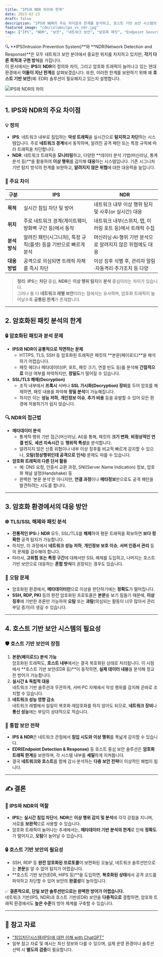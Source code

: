 ```yaml
---
title: "IPS와 NDR 차이와 한계"
date: 2023-02-23
draft: false
description: "IPS와 NDR의 주요 차이점과 한계를 분석하고, 호스트 기반 보안 시스템의 필요성을 논의합니다."
featured_image: "cdn/column/ips_vs_ndr.jpg"
tags: ["IPS", "NDR", "보안", "네트워크 보안", "암호화 패킷", "Endpoint Security"]
---
```


🔍 **IPS(Intrusion Prevention System)**와 **NDR(Network Detection and Response)**은 모두 네트워크 보안 분야에서 중요한 위치를 차지하고 있지만, **각기 다른 목적과 구현 방식**을 가집니다.  
이 문서에서는 **IPS**와 **NDR**의 정의와 차이, 그리고 암호화 트래픽이 늘어나고 있는 현대 환경에서 **이들이 지닌 한계**를 살펴보겠습니다. 또한, 이러한 한계를 보완하기 위해 왜 **호스트 기반 보안**(예: EDR) 솔루션이 필요해지고 있는지 설명합니다.

![IPS와 NDR의 차이](https://blog.plura.io/cdn/column/ips_vs_ndr.jpg)

<!--more-->

---

## 1. **IPS와 NDR의 주요 차이점**

### 💡 정의
- **IPS**: 네트워크 내부로 침입하는 **악성 트래픽**을 실시간으로 **탐지하고 차단**하는 시스템입니다. 주로 **네트워크 경계**에서 동작하며, 알려진 공격 패턴 또는 특정 규칙에 따라 트래픽을 차단합니다.  
- **NDR**: 네트워크 트래픽을 **모니터링**하고, 다양한 **데이터 분석 기법(머신러닝, 통계 분석 등)**을 활용하여 **이상 행위**를 감지해 **대응**하는 시스템입니다. 기존 시그니처 기반 탐지 방식의 한계를 보완하고, **알려지지 않은 위협**에 대한 대응력을 높입니다.

### 🔑 주요 차이

| **구분**     | **IPS**                                                              | **NDR**                                                |
|--------------|----------------------------------------------------------------------|--------------------------------------------------------|
| **목적**      | 실시간 침입 차단 및 방어                                               | 네트워크 내부 이상 행위 탐지 및 사후(or 실시간) 대응     |
| **위치**      | 주로 네트워크 경계(게이트웨이, 방화벽 구간 등)에서 동작               | 네트워크 내부(스위치, 탭, 미러링 포트 등)에서 트래픽 수집  |
| **분석 방식** | 알려진 패턴(시그니처), 특정 규칙(룰셋) 등을 기반으로 빠르게 분석      | 머신러닝·AI·행위 기반 분석으로 알려지지 않은 위협에도 대응   |
| **대응 방법** | 공격으로 의심되면 트래픽 자체를 즉시 차단                              | 이상 징후 식별 후, 관리자 알림·자동격리·추가조치 등 다양      |

> **정리**: **IPS**는 **차단** 중심, **NDR**은 **이상 행위 탐지**와 **분석** 중심이라는 차이가 있습니다.  
> 그러나 둘 다 **네트워크 레벨 보안**이라는 점에서는 유사하며, 암호화 트래픽이 늘어날수록 **공통된 한계**가 존재합니다.

---

## 2. **암호화된 패킷 분석의 한계**

### 🔒 암호화된 패킷과 분석 문제
- **IPS와 NDR이 공통적으로 직면하는 문제**  
  - HTTPS, TLS, SSH 등 암호화된 트래픽은 패킷의 **본문(페이로드)**을 해석하기 어렵습니다.  
  - 패킷 헤더나 메타데이터(IP, 포트, 패킷 크기, 연결 빈도 등)를 분석해 **간접적으로** 이상 여부를 파악하지만, **정밀도**가 떨어질 수 있습니다.  
- **SSL/TLS 해제(Decryption)**  
  - 조직 내부에서 **프록시** 서버나 **SSL 가시화(Decryption) 장비**를 두어 암호를 해제하면, 패킷 내용을 파악해 **정밀 분석**이 가능해집니다.  
  - 하지만 이는 **성능 저하**, **개인정보 이슈**, **추가 비용** 등을 유발할 수 있어 모든 환경에 적용하기가 쉽지 않습니다.

### 🔍 NDR의 접근법
- **메타데이터 분석**  
  - 통계적·행위 기반 접근(머신러닝, AI)을 통해, 패킷의 **크기 변화**, **비정상적인 연결 빈도**, **세션 지속시간** 등 **행위적 특성**을 분석합니다.  
  - 알려지지 않은 신종 위협이나 내부 이상 징후를 비교적 빠르게 감지할 수 있으나, **오탐(정상행위인데 공격으로 인식)** 문제도 따를 수 있습니다.
- **암호화 트래픽의 다른 단서 활용**  
  - 예: DNS 요청, 인증서 교환 과정, SNI(Server Name Indication) 정보, 암호화 채널 설정(Handshake) 등  
  - 완벽한 ‘본문 분석’은 아니지만, **연결 과정**이나 **메타정보**만으로도 공격 패턴을 발견하려는 시도를 합니다.

---

## 3. **암호화 환경에서의 대응 방안**

### 🌐 **TLS/SSL 해제와 패킷 분석**
- **전통적인 IPS**나 **NDR** 모두, SSL/TLS를 **해제**하여 평문 트래픽을 확보하면 **보다 정확한** 공격 탐지가 가능합니다.  
- 하지만, 이 과정에서 **네트워크 성능 저하**, **개인정보 보호 이슈**, **서버 인증서 관리** 등의 문제를 감수해야 합니다.  
- 따라서, **고위험 또는 특정 구간**에 대해서만 SSL 해제를 도입하고, 나머지는 호스트 기반 보안으로 대응하는 **혼합 방식**이 권장되는 경우도 있습니다.

### 🚧 **오탐 문제**
- 암호화된 환경에서, **메타데이터만**으로 이상을 판단하기에는 **정확도**가 떨어집니다.  
- **SSH, RDP, PKI** 등의 완전 암호화된 프로토콜은 **본문**을 보기 힘들기 때문에, **이상 징후**에 기반한 추론만 가능하여 **오탐** 또는 **과탐**(의심되는 활동이 너무 많아서 관리 부담 증가)이 생길 수 있습니다.

---

## 4. **호스트 기반 보안 시스템의 필요성**

### 🛡️ **호스트 기반 보안의 장점**
1. **본문(페이로드) 분석 가능**  
   암호화된 트래픽도, **호스트 내부**에서는 결국 복호화된 상태로 처리됩니다. 이 시점에서 **호스트 기반 보안(EDR 등)**이 동작하면, **실제 데이터 내용**을 분석해 정교한 방어가 가능합니다.  
2. **실시간 & 독립적 대응**  
   네트워크 기반 솔루션과 무관하게, 서버·PC 자체에서 악성 행위를 감지해 곧바로 조치할 수 있습니다.  
3. **네트워크 성능 영향 감소**  
   네트워크 레벨에서 일일이 복호화·재암호화를 하지 않아도 되므로, **네트워크 장비**나 **통신 성능**에는 부담이 상대적으로 적습니다.

### 🤝 **통합 보안 전략**
- **IPS & NDR**은 네트워크 관점에서 **침입 시도와 이상 행위**를 폭넓게 감지할 수 있습니다.  
- **EDR(Endpoint Detection & Response)** 등 호스트 중심 보안 솔루션은 **암호화 트래픽 한계**를 보완하며, 각 시스템 내부를 **세밀**하게 지켜봅니다.  
- 결국 **네트워크와 호스트**를 함께 감시·분석하는 **다층 보안 전략**이 이상적인 해법이 됩니다.

---

## ✍️ 결론

### 🔑 IPS와 NDR의 역할
- **IPS**는 **실시간 침입 차단**에, **NDR**은 **이상 행위 감지 및 분석**에 각각 강점을 지니며, 서로를 **보완적**으로 사용할 수 있습니다.  
- 암호화 트래픽이 늘어나는 추세에서는, **메타데이터 기반 분석의 한계**로 인해 **정확도**가 떨어지고, **오탐**이 늘어날 수 있습니다.

### 🔒 호스트 기반 보안의 필요성
- SSH, RDP 등 **완전 암호화된 프로토콜**이 보편화된 오늘날, 네트워크 솔루션만으로는 **본문**을 알 수 없어 탐지가 어렵습니다.  
- **호스트 기반 보안(EDR, HIPS 등)**을 도입하면, **복호화된 상태**에서 공격 코드를 파악하고 차단할 수 있어 보안의 **완결성**이 높아집니다.

✅ **결론적으로, 단일 보안 솔루션만으로는 완벽한 방어가 어렵습니다.**  
네트워크 기반(IPS, NDR)과 호스트 기반(EDR) 보안을 **다층적으로** 결합하면, 암호화 트래픽 환경에서도 **높은 수준**의 방어 체계를 구축할 수 있습니다.

---

## 🔗 참고 자료
- ["침입차단시스템(IPS)에 대한 이해 with ChatGPT"](http://blog.plura.io/?p=18840)  
- 일부 참고 자료 및 예시는 최신 정보와 다를 수 있으며, 실제 운영 환경이나 솔루션 선택 시 **별도의 검증**이 필요합니다.
